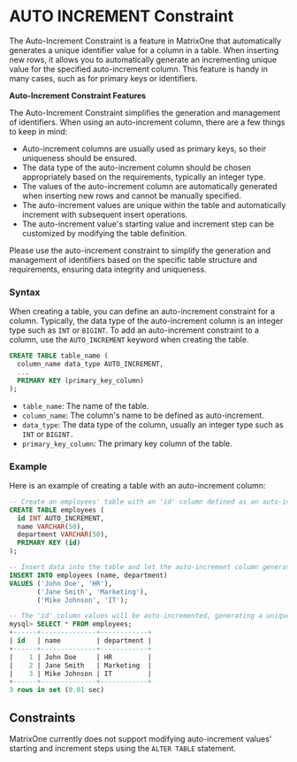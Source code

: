 # AUTO INCREMENT Constraint

The Auto-Increment Constraint is a feature in MatrixOne that automatically generates a unique identifier value for a column in a table. When inserting new rows, it allows you to automatically generate an incrementing unique value for the specified auto-increment column. This feature is handy in many cases, such as for primary keys or identifiers.

**Auto-Increment Constraint Features**

The Auto-Increment Constraint simplifies the generation and management of identifiers. When using an auto-increment column, there are a few things to keep in mind:

- Auto-increment columns are usually used as primary keys, so their uniqueness should be ensured.
- The data type of the auto-increment column should be chosen appropriately based on the requirements, typically an integer type.
- The values of the auto-increment column are automatically generated when inserting new rows and cannot be manually specified.
- The auto-increment values are unique within the table and automatically increment with subsequent insert operations.
- The auto-increment value's starting value and increment step can be customized by modifying the table definition.

Please use the auto-increment constraint to simplify the generation and management of identifiers based on the specific table structure and requirements, ensuring data integrity and uniqueness.

### Syntax

When creating a table, you can define an auto-increment constraint for a column. Typically, the data type of the auto-increment column is an integer type such as `INT` or `BIGINT`. To add an auto-increment constraint to a column, use the `AUTO_INCREMENT` keyword when creating the table.

```sql
CREATE TABLE table_name (
  column_name data_type AUTO_INCREMENT,
  ...
  PRIMARY KEY (primary_key_column)
);
```

- `table_name`: The name of the table.
- `column_name`: The column's name to be defined as auto-increment.
- `data_type`: The data type of the column, usually an integer type such as `INT` or `BIGINT.`
- `primary_key_column`: The primary key column of the table.

### Example

Here is an example of creating a table with an auto-increment column:

```sql
-- Create an employees' table with an 'id' column defined as an auto-increment column. The 'id' column has a data type of 'INT' and the auto-increment constraint is specified using the 'AUTO_INCREMENT' keyword. The 'id' column is set as the table's primary key.
CREATE TABLE employees (
  id INT AUTO_INCREMENT,
  name VARCHAR(50),
  department VARCHAR(50),
  PRIMARY KEY (id)
);

-- Insert data into the table and let the auto-increment column generate unique identifier values. No values are specified for the 'id' column, and an incrementing unique value is automatically generated for the 'id' column when inserting new rows. The value of the 'id' column will automatically increment with each new row inserted.
INSERT INTO employees (name, department)
VALUES ('John Doe', 'HR'),
       ('Jane Smith', 'Marketing'),
       ('Mike Johnson', 'IT');

-- The 'id' column values will be auto-incremented, generating a unique identifier value for each new row inserted.
mysql> SELECT * FROM employees;
+------+--------------+------------+
| id   | name         | department |
+------+--------------+------------+
|    1 | John Doe     | HR         |
|    2 | Jane Smith   | Marketing  |
|    3 | Mike Johnson | IT         |
+------+--------------+------------+
3 rows in set (0.01 sec)
```

## Constraints

MatrixOne currently does not support modifying auto-increment values' starting and increment steps using the `ALTER TABLE` statement.
